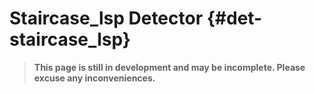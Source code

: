 # Staircase_lsp Detector {#det-staircase_lsp}
> **This page is still in development and may be incomplete. Please excuse any inconveniences.**
